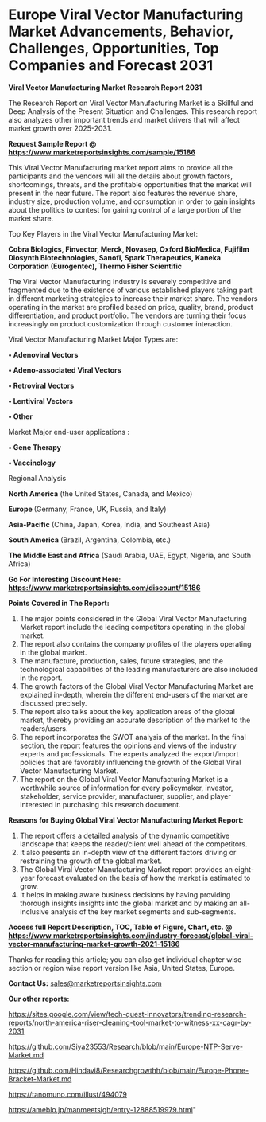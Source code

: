 # Europe Viral Vector Manufacturing Market Advancements, Behavior, Challenges, Opportunities, Top Companies and Forecast 2031

<strong>Viral Vector Manufacturing Market Research Report 2031</strong>

The Research Report on Viral Vector Manufacturing Market is a Skillful and Deep Analysis of the Present Situation and Challenges. This research report also analyzes other important trends and market drivers that will affect market growth over 2025-2031.

<strong>Request Sample Report @ <a href=https://www.marketreportsinsights.com/sample/15186>https://www.marketreportsinsights.com/sample/15186</a></strong>

This Viral Vector Manufacturing market report aims to provide all the participants and the vendors will all the details about growth factors, shortcomings, threats, and the profitable opportunities that the market will present in the near future. The report also features the revenue share, industry size, production volume, and consumption in order to gain insights about the politics to contest for gaining control of a large portion of the market share.

Top Key Players in the Viral Vector Manufacturing Market:

<strong>Cobra Biologics, Finvector, Merck, Novasep, Oxford BioMedica, Fujifilm Diosynth Biotechnologies, Sanofi, Spark Therapeutics, Kaneka Corporation (Eurogentec), Thermo Fisher Scientific</strong>

The Viral Vector Manufacturing Industry is severely competitive and fragmented due to the existence of various established players taking part in different marketing strategies to increase their market share. The vendors operating in the market are profiled based on price, quality, brand, product differentiation, and product portfolio. The vendors are turning their focus increasingly on product customization through customer interaction.

Viral Vector Manufacturing Market Major Types are:

<strong>• Adenoviral Vectors

• Adeno-associated Viral Vectors

• Retroviral Vectors

• Lentiviral Vectors

• Other</strong>

Market Major end-user applications :

<strong>• Gene Therapy

• Vaccinology</strong>

Regional Analysis

</u><strong><b>North America</b></strong> (the United States, Canada, and Mexico)

<strong><b>Europe </b></strong>(Germany, France, UK, Russia, and Italy)

<strong><b>Asia-Pacific</b></strong> (China, Japan, Korea, India, and Southeast Asia)

<strong><b>South America</b></strong> (Brazil, Argentina, Colombia, etc.)

<strong><b>The Middle East and Africa</b></strong> (Saudi Arabia, UAE, Egypt, Nigeria, and South Africa)

<strong>Go For Interesting Discount Here: <a href=https://www.marketreportsinsights.com/discount/15186>https://www.marketreportsinsights.com/discount/15186</a></strong>

<strong>Points Covered in The Report:</strong>
<ol>
  <li>The major points considered in the Global Viral Vector Manufacturing Market report include the leading competitors operating in the global market.</li>
  <li>The report also contains the company profiles of the players operating in the global market.</li>
  <li>The manufacture, production, sales, future strategies, and the technological capabilities of the leading manufacturers are also included in the report.</li>
  <li>The growth factors of the Global Viral Vector Manufacturing Market are explained in-depth, wherein the different end-users of the market are discussed precisely.</li>
  <li>The report also talks about the key application areas of the global market, thereby providing an accurate description of the market to the readers/users.</li>
  <li>The report incorporates the SWOT analysis of the market. In the final section, the report features the opinions and views of the industry experts and professionals. The experts analyzed the export/import policies that are favorably influencing the growth of the Global Viral Vector Manufacturing Market.</li>
  <li>The report on the Global Viral Vector Manufacturing Market is a worthwhile source of information for every policymaker, investor, stakeholder, service provider, manufacturer, supplier, and player interested in purchasing this research document.</li>
</ol>
<strong>Reasons for Buying Global Viral Vector Manufacturing Market Report:</strong>

<ol>
  <li>The report offers a detailed analysis of the dynamic competitive landscape that keeps the reader/client well ahead of the competitors.</li>
  <li>It also presents an in-depth view of the different factors driving or restraining the growth of the global market.</li>
  <li>The Global Viral Vector Manufacturing Market report provides an eight-year forecast evaluated on the basis of how the market is estimated to grow.</li>
  <li>It helps in making aware business decisions by having providing thorough insights insights into the global market and by making an all-inclusive analysis of the key market segments and sub-segments.</li>
</ol>
<strong>Access full Report Description, TOC, Table of Figure, Chart, etc. @ <a href=https://www.marketreportsinsights.com/industry-forecast/global-viral-vector-manufacturing-market-growth-2021-15186>https://www.marketreportsinsights.com/industry-forecast/global-viral-vector-manufacturing-market-growth-2021-15186</a></strong>


Thanks for reading this article; you can also get individual chapter wise section or region wise report version like Asia, United States, Europe.

<strong>Contact Us:</strong>
sales@marketreportsinsights.com

<strong>Our other reports:</strong>

<a href=https://sites.google.com/view/tech-quest-innovators/trending-research-reports/north-america-riser-cleaning-tool-market-to-witness-xx-cagr-by-2031>https://sites.google.com/view/tech-quest-innovators/trending-research-reports/north-america-riser-cleaning-tool-market-to-witness-xx-cagr-by-2031</a>

<a href=https://github.com/Siya23553/Research/blob/main/Europe-NTP-Serve-Market.md>https://github.com/Siya23553/Research/blob/main/Europe-NTP-Serve-Market.md</a>

<a href=https://github.com/Hindavi8/Researchgrowthh/blob/main/Europe-Phone-Bracket-Market.md>https://github.com/Hindavi8/Researchgrowthh/blob/main/Europe-Phone-Bracket-Market.md</a>

<a href=https://tanomuno.com/illust/494079>https://tanomuno.com/illust/494079</a>

<a href=https://ameblo.jp/manmeetsigh/entry-12888519979.html>https://ameblo.jp/manmeetsigh/entry-12888519979.html</a>"
